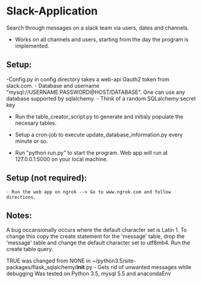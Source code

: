 # Slack-Application
 Search through messages on a slack team via users, dates and channels.
   - Works on all channels and users, starting from the day the program is implemented.

## Setup:

 -Config.py in config directory takes a web-api Oauth2 token from slack.com.
 	- Database and username "mysql://USERNAME:PASSWORD@HOST/DATABASE". One can use any database supported by sqlalchemy.
 	- Think of a random SQLalchemy secret key
 
 - Run the table_creator_script.py to generate and initialy populate the necesary  tables.

 - Setup a cron-job to execute update_database_information.py every minute or so. 

 - Run "python run.py" to start the program. Web app will run at 127.0.0.1:5000 on your local machine.

 ## Setup (not required):
 	- Run the web app on ngrok --> Go to www.ngrok.com and follow directions.

## Notes:
 A bug occansionally occurs where the default character set is Latin 1. To change this copy the create statement for the 'message' table, drop the 'message' table and change the default character set to utf8mb4. Run the create table query.

 TRUE was changed from NONE in ~/python3.5/site-packages/flask_sqlalchemy/__init__.py
 	- Gets rid of unwanted messages while debugging
 Was tested on Python 3.5, mysql 5.5 and anacondaEnv


